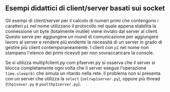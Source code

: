 ## Esempi didattici di client/server basati sui socket

Gli esempi di client/server per il calcolo di numeri primi che contengono i caratteri `p1` nel nome utilizzano il protocollo nel quale appena stabilita la connessione un byte (totalmente inutile) viene inviato dal server al client.  Questo serve per aggiungere un round di comunicazione per aggiungere lavoro al server e rendere più evidente la necessità di un server in grado di gestire più client contemporaneamente. I client con `p1` nel nome non stampano l'elenco dei primi ricevuti per non sovraccaricare la console.


Se si utilizza multip1client.py com p1server.py si osserva che il server si blocca completamente ogni volta che il server esegue l'operazione `time.sleep(6)` che simula un ritardo nella rete. Il problema non si presenta con un server che utilizza la `select` (`selrwp1server.py`), oppure più thread (`thp1sever.py` e `poolthp1server.py`).


